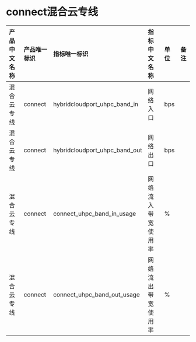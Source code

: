 # connect混合云专线

|产品中文名称|产品唯一标识|指标唯一标识|指标中文名称|单位|备注|
|:----|:----|:----|:----|:----|:----|
|混合云专线|connect|hybridcloudport_uhpc_band_in|网络入口|bps| |
|混合云专线|connect|hybridcloudport_uhpc_band_out|网络出口|bps| |
|混合云专线|connect|connect_uhpc_band_in_usage|网络流入带宽使用率|%| |
|混合云专线|connect|connect_uhpc_band_out_usage|网络流出带宽使用率|%| |

